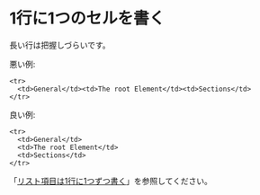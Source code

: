 # 1行に1つのセルを書く

長い行は把握しづらいです。

悪い例:

    <tr>
      <td>General</td><td>The root Element</td><td>Sections</td>
    </tr>

良い例:

    <tr>
      <td>General</td>
      <td>The root Element</td>
      <td>Sections</td>
    </tr>

「[リスト項目は1行に1つずつ書く][1]」を参照してください。


[1]: write-one-list-item-per-line.ja.md
